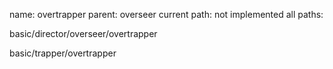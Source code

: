 name: overtrapper
parent: overseer
current path: not implemented
all paths:

  basic/director/overseer/overtrapper

  basic/trapper/overtrapper
